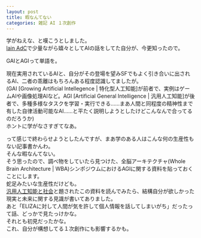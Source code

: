 ```yaml
---
layout: post
title: 暇なんてない
categories: 雑記 AI １次創作
---
```


学がねえな、と嘆こうとしました。  
[lain AdC](/2018-12-15-anime)で少量ながら嬉々としてAIの話をしてた自分が、今更知ったので。

GAIとAGIって単語を。

現在実用されているAIと、自分がその登場を望みSFでもよく引き合いに出されるAI、二者の乖離はもちろんある程度認識してましたが。  
(GAI [Growing Artificial Intellegence | 特化型人工知能]が前者で、実例はゲームAIや画像処理AIなど。AGI [Artificial General Intelligence | 汎用人工知能]が後者で、多種多様なタスクを学習・実行できる……まあ人間と同程度の精神性まで有した自律活動可能なAI……と平たく説明しようとしたけどこんなんで合ってるのだろうか)  
ホントに学がなさすぎてなあ。  

って感じで終わらせようとしたんですが、まあ学のある人はこんな何の生産性もない記事書かんわ。  
そんな暇なんてない。  
そう思ったので、調べ物をしていたら見つけた、全脳アーキテクチャ(Whole Brain Architecture | WBA)シンポジウムにおけるAGIに関する資料を貼っておくことにします。  
蛇足みたいな生産性だけども。  
[汎用人工知能と社会](https://www.slideshare.net/wba-initiative/ss-105452917)と題されたこの資料を読んでみたら、結構自分が欲しかった現実と未来に関する見識が書いてありました。  
あと「ELIZAに対して人間が気を許して個人情報を話してしまいがち」だったって話、どっかで見たっけかな。  
それとも初見だったかな。  
これ、自分が構想してる１次創作にも影響するかも。
